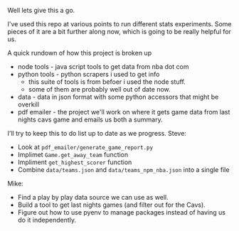 Well lets give this a go.

I've used this repo at various points to run different stats experiments. Some
pieces of it are a bit further along now, which is going to be really helpful
for us.

A quick rundown of how this project is broken up
* node tools - java script tools to get data from nba dot com
* python tools - python scrapers i used to get info
    * this suite of tools is from befoer i used the node stuff.
    * some of them are probably well out of date now.
* data - data in json format with some python accessors that might be overkill
* pdf emailer - the project we'll work on where it gets game data from last
  nights cavs game and emails us both a summary.

I'll try to keep this to do list up to date as we progress.
Steve:
  * Look at `pdf_emailer/generate_game_report.py`
  * Implimet `Game.get_away_team` function
  * Impliment `get_highest_scorer` function
  * Combine `data/teams.json` and `data/teams_npm_nba.json` into a single file

Mike:
  * Find a play by play data source we can use as well.
  * Build a tool to get last nights games (and filter out for the Cavs).
  * Figure out how to use pyenv to manage packages instead of having us do it
    independently.

